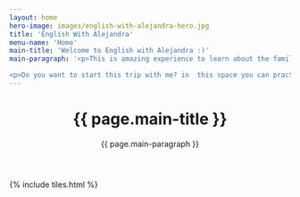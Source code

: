 ```yaml
---
layout: home
hero-image: images/english-with-alejandra-hero.jpg
title: 'English With Alejandra'
menu-name: 'Home'
main-title: 'Welcome to English with Alejandra :)'
main-paragraph: '<p>This is amazing experience to learn about the family, the most important members of the society</p>

<p>Do you want to start this trip with me? in  this space you can practice different things and learn so much. Here you will find tasks to practice at home, I promise this space will be too funny!!</p>'
---
```


<header>
<h1>{{ page.main-title }}</h1>
<p>{{ page.main-paragraph }}</p>
</header>

{% include tiles.html %}

